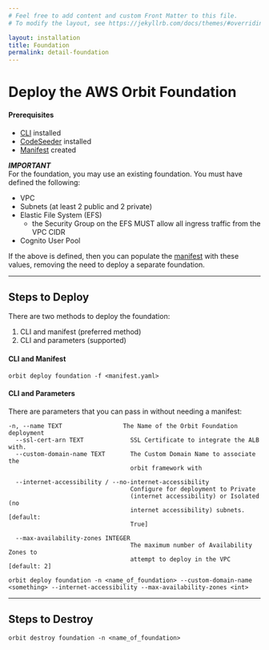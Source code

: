 ```yaml
---
# Feel free to add content and custom Front Matter to this file.
# To modify the layout, see https://jekyllrb.com/docs/themes/#overriding-theme-defaults

layout: installation
title: Foundation
permalink: detail-foundation
---
```



# Deploy the AWS Orbit Foundation
#### Prerequisites
- [CLI](detail-cli) installed
- [CodeSeeder](detail-codeseeder) installed
- [Manifest](detail-manifest) created

**_IMPORTANT_**
<br>
For the foundation, you may use an existing foundation. You must have defined the following:
- VPC
- Subnets (at least 2 public and 2 private)
- Elastic File System (EFS)
  - the Security Group on the EFS MUST allow all ingress traffic from the VPC CIDR
- Cognito User Pool

If the above is defined, then you can populate the [manifest](orbit-manifest-guide) with these values, removing the need to deploy a separate foundation.

----
## **Steps to Deploy**
There are two methods to deploy the foundation:
1. CLI and manifest (preferred method)
2. CLI and parameters (supported)

#### CLI and Manifest
```
orbit deploy foundation -f <manifest.yaml>
```
#### CLI and Parameters
There are parameters that you can pass in without needing a manifest:
```
-n, --name TEXT                 The Name of the Orbit Foundation deployment
  --ssl-cert-arn TEXT             SSL Certificate to integrate the ALB with.
  --custom-domain-name TEXT       The Custom Domain Name to associate the
                                  orbit framework with

  --internet-accessibility / --no-internet-accessibility
                                  Configure for deployment to Private
                                  (internet accessibility) or Isolated (no
                                  internet accessibility) subnets.  [default:
                                  True]

  --max-availability-zones INTEGER
                                  The maximum number of Availability Zones to
                                  attempt to deploy in the VPC  [default: 2]
```                                  


```
orbit deploy foundation -n <name_of_foundation> --custom-domain-name <something> --internet-accessibility --max-availability-zones <int>
```

----
## **Steps to Destroy**
```
orbit destroy foundation -n <name_of_foundation>
```
